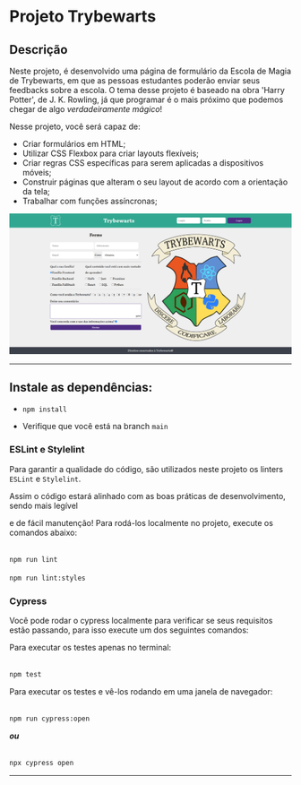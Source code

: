 # Projeto Trybewarts

## Descrição

Neste projeto, é desenvolvido uma página de formulário da Escola de Magia de Trybewarts, em que as pessoas estudantes poderão enviar seus feedbacks sobre a escola. O tema desse projeto é baseado na obra 'Harry Potter', de J. K. Rowling, já que programar é o mais próximo que podemos chegar de algo _verdadeiramente mágico_!

Nesse projeto, você será capaz de:

- Criar formulários em HTML;
- Utilizar CSS Flexbox para criar layouts flexíveis;
- Criar regras CSS específicas para serem aplicadas a dispositivos móveis;
- Construir páginas que alteram o seu layout de acordo com a orientação da tela;
- Trabalhar com funções assíncronas;

![Página da Trybewarts](./pagina-principal.png)

---

## Instale as dependências:

- `npm install`

- Verifique que você está na branch `main`

### ESLint e Stylelint

Para garantir a qualidade do código, são utilizados neste projeto os linters `ESLint` e `Stylelint`.

Assim o código estará alinhado com as boas práticas de desenvolvimento, sendo mais legível

e de fácil manutenção! Para rodá-los localmente no projeto, execute os comandos abaixo:

```bash

npm run lint

npm run lint:styles

```

### Cypress

Você pode rodar o cypress localmente para verificar se seus requisitos estão passando, para isso execute um dos seguintes comandos:

Para executar os testes apenas no terminal:

```bash

npm test

```

Para executar os testes e vê-los rodando em uma janela de navegador:

```bash

npm run cypress:open

```

**_ou_**

```bash

npx cypress open

```

---
